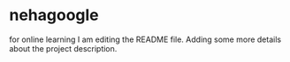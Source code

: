 # nehagoogle
for online learning
I am editing the README file. Adding some more details about the project description.
